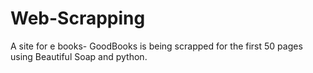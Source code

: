 # Web-Scrapping
A site for e books- GoodBooks is being scrapped for the first 50 pages using Beautiful Soap and python.
